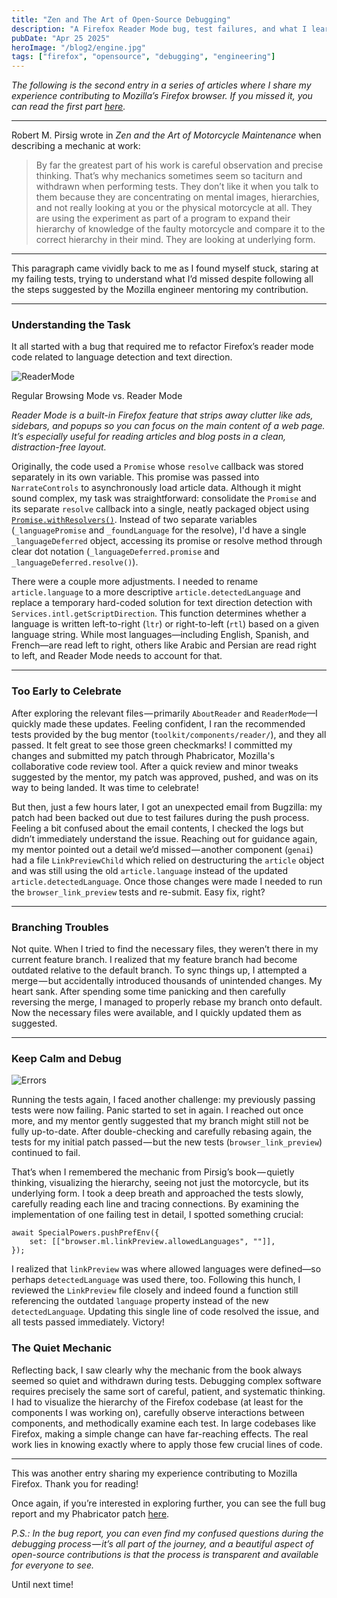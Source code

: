 ```yaml
---
title: "Zen and The Art of Open-Source Debugging"
description: "A Firefox Reader Mode bug, test failures, and what I learned about debugging at scale."
pubDate: "Apr 25 2025"
heroImage: "/blog2/engine.jpg"
tags: ["firefox", "opensource", "debugging", "engineering"]
---
```


_The following is the second entry in a series of articles where I share my experience contributing to Mozilla’s Firefox browser. If you missed it, you can read the first part [here](https://haroldcamacho.dev/blog/i-worked-on-that-building-my-first-contribution-to-firefox/)._

---

Robert M. Pirsig wrote in _Zen and the Art of Motorcycle Maintenance_ when describing a mechanic at work:

> By far the greatest part of his work is careful observation and precise thinking. That’s why mechanics sometimes seem so taciturn and withdrawn when performing tests. They don’t like it when you talk to them because they are concentrating on mental images, hierarchies, and not really looking at you or the physical motorcycle at all. They are using the experiment as part of a program to expand their hierarchy of knowledge of the faulty motorcycle and compare it to the correct hierarchy in their mind. They are looking at underlying form.

---

This paragraph came vividly back to me as I found myself stuck, staring at my failing tests, trying to understand what I’d missed despite following all the steps suggested by the Mozilla engineer mentoring my contribution.

---

### Understanding the Task

It all started with a bug that required me to refactor Firefox’s reader mode code related to language detection and text direction.

![ReaderMode](/blog2/reader_mode.1.jpeg)

Regular Browsing Mode vs. Reader Mode

_Reader Mode is a built-in Firefox feature that strips away clutter like ads, sidebars, and popups so you can focus on the main content of a web page. It’s especially useful for reading articles and blog posts in a clean, distraction-free layout._

Originally, the code used a `Promise` whose `resolve` callback was stored separately in its own variable. This promise was passed into `NarrateControls` to asynchronously load article data. Although it might sound complex, my task was straightforward: consolidate the `Promise` and its separate `resolve` callback into a single, neatly packaged object using [`Promise.withResolvers()`](https://developer.mozilla.org/en-US/docs/Web/JavaScript/Reference/Global_Objects/Promise/withResolvers). Instead of two separate variables (`_languagePromise` and `_foundLanguage` for the resolve), I'd have a single `_languageDeferred` object, accessing its promise or resolve method through clear dot notation (`_languageDeferred.promise` and `_languageDeferred.resolve()`).

There were a couple more adjustments. I needed to rename `article.language` to a more descriptive `article.detectedLanguage` and replace a temporary hard-coded solution for text direction detection with `Services.intl.getScriptDirection`. This function determines whether a language is written left-to-right (`ltr`) or right-to-left (`rtl`) based on a given language string. While most languages—including English, Spanish, and French—are read left to right, others like Arabic and Persian are read right to left, and Reader Mode needs to account for that.

---

### Too Early to Celebrate

After exploring the relevant files — primarily `AboutReader` and `ReaderMode`—I quickly made these updates. Feeling confident, I ran the recommended tests provided by the bug mentor (`toolkit/components/reader/`), and they all passed. It felt great to see those green checkmarks! I committed my changes and submitted my patch through Phabricator, Mozilla's collaborative code review tool. After a quick review and minor tweaks suggested by the mentor, my patch was approved, pushed, and was on its way to being landed. It was time to celebrate!

But then, just a few hours later, I got an unexpected email from Bugzilla: my patch had been backed out due to test failures during the push process. Feeling a bit confused about the email contents, I checked the logs but didn’t immediately understand the issue. Reaching out for guidance again, my mentor pointed out a detail we’d missed — another component (`genai`) had a file `LinkPreviewChild` which relied on destructuring the `article` object and was still using the old `article.language` instead of the updated `article.detectedLanguage`. Once those changes were made I needed to run the `browser_link_preview` tests and re-submit. Easy fix, right?

---

### Branching Troubles

Not quite. When I tried to find the necessary files, they weren’t there in my current feature branch. I realized that my feature branch had become outdated relative to the default branch. To sync things up, I attempted a merge — but accidentally introduced thousands of unintended changes. My heart sank. After spending some time panicking and then carefully reversing the merge, I managed to properly rebase my branch onto default. Now the necessary files were available, and I quickly updated them as suggested.

---

### Keep Calm and Debug

![Errors](/blog2/errors.png)

Running the tests again, I faced another challenge: my previously passing tests were now failing. Panic started to set in again. I reached out once more, and my mentor gently suggested that my branch might still not be fully up-to-date. After double-checking and carefully rebasing again, the tests for my initial patch passed — but the new tests (`browser_link_preview`) continued to fail.

That’s when I remembered the mechanic from Pirsig’s book — quietly thinking, visualizing the hierarchy, seeing not just the motorcycle, but its underlying form. I took a deep breath and approached the tests slowly, carefully reading each line and tracing connections. By examining the implementation of one failing test in detail, I spotted something crucial:

```
await SpecialPowers.pushPrefEnv({
    set: [["browser.ml.linkPreview.allowedLanguages", ""]],
});
```

I realized that `linkPreview` was where allowed languages were defined—so perhaps `detectedLanguage` was used there, too. Following this hunch, I reviewed the `LinkPreview` file closely and indeed found a function still referencing the outdated `language` property instead of the new `detectedLanguage`. Updating this single line of code resolved the issue, and all tests passed immediately. Victory!

### The Quiet Mechanic

Reflecting back, I saw clearly why the mechanic from the book always seemed so quiet and withdrawn during tests. Debugging complex software requires precisely the same sort of careful, patient, and systematic thinking. I had to visualize the hierarchy of the Firefox codebase (at least for the components I was working on), carefully observe interactions between components, and methodically examine each test. In large codebases like Firefox, making a simple change can have far-reaching effects. The real work lies in knowing exactly where to apply those few crucial lines of code.

---

This was another entry sharing my experience contributing to Mozilla Firefox. Thank you for reading!

Once again, if you’re interested in exploring further, you can see the full bug report and my Phabricator patch [here](https://bugzilla.mozilla.org/show_bug.cgi?id=1323331).

_P.S.: In the bug report, you can even find my confused questions during the debugging process — it’s all part of the journey, and a beautiful aspect of open-source contributions is that the process is transparent and available for everyone to see._

Until next time!
